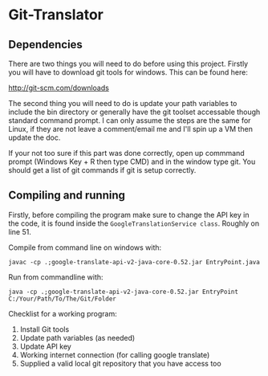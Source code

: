 # Git-Translator

Dependencies
------------

There are two things you will need to do before using this project.  Firstly you will have to download git tools for windows.  This can be found here:

http://git-scm.com/downloads

The second thing you will need to do is update your path variables to include the bin directory or generally have the git toolset accessable though standard command prompt.  I can only assume the steps are the same for Linux, if they are not leave a comment/email me and I'll spin up a VM then update the doc.  

If your not too sure if this part was done correctly, open up commmand prompt (Windows Key + R then type CMD) and in the window type git.  You should get a list of git commands if git is setup correctly.

Compiling and running
---------------------



Firstly, before compiling the program make sure to change the API key in the code, it is found inside the `GoogleTranslationService class`.  Roughly on line 51.  

Compile from command line on windows with:

`javac -cp .;google-translate-api-v2-java-core-0.52.jar EntryPoint.java`

Run from commandline with:

`java -cp .;google-translate-api-v2-java-core-0.52.jar EntryPoint C:/Your/Path/To/The/Git/Folder`

Checklist for a working program:
<ol>
  <li>Install Git tools</li>
  <li>Update path variables (as needed)</li>
  <li>Update API key</li>
  <li>Working internet connection (for calling google translate)</li>
  <li>Supplied a valid local git repository that you have access too</li>
</ol>
